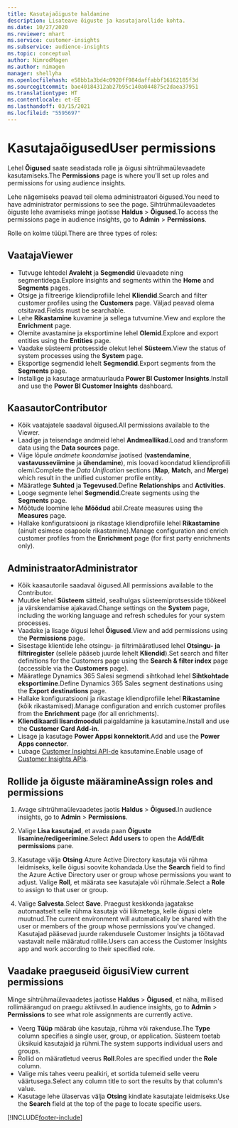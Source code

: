 ```yaml
---
title: Kasutajaõiguste haldamine
description: Lisateave õiguste ja kasutajarollide kohta.
ms.date: 10/27/2020
ms.reviewer: mhart
ms.service: customer-insights
ms.subservice: audience-insights
ms.topic: conceptual
author: NimrodMagen
ms.author: nimagen
manager: shellyha
ms.openlocfilehash: e58bb1a3bd4c0920ff984daffabbf16162185f3d
ms.sourcegitcommit: bae40184312ab27b95c140a044875c2daea37951
ms.translationtype: HT
ms.contentlocale: et-EE
ms.lasthandoff: 03/15/2021
ms.locfileid: "5595697"
---
```

# <a name="user-permissions"></a><span data-ttu-id="ab0ad-103">Kasutajaõigused</span><span class="sxs-lookup"><span data-stu-id="ab0ad-103">User permissions</span></span>

<span data-ttu-id="ab0ad-104">Lehel **Õigused** saate seadistada rolle ja õigusi sihtrühmaülevaadete kasutamiseks.</span><span class="sxs-lookup"><span data-stu-id="ab0ad-104">The **Permissions** page is where you'll set up roles and permissions for using audience insights.</span></span>

<span data-ttu-id="ab0ad-105">Lehe nägemiseks peavad teil olema administraatori õigused.</span><span class="sxs-lookup"><span data-stu-id="ab0ad-105">You need to have administrator permissions to see the page.</span></span> <span data-ttu-id="ab0ad-106">Sihtrühmaülevaadetes õiguste lehe avamiseks minge jaotisse **Haldus** > **Õigused**.</span><span class="sxs-lookup"><span data-stu-id="ab0ad-106">To access the permissions page in audience insights, go to **Admin** > **Permissions**.</span></span>

<span data-ttu-id="ab0ad-107">Rolle on kolme tüüpi.</span><span class="sxs-lookup"><span data-stu-id="ab0ad-107">There are three types of roles:</span></span>

## <a name="viewer"></a><span data-ttu-id="ab0ad-108">Vaataja</span><span class="sxs-lookup"><span data-stu-id="ab0ad-108">Viewer</span></span>

- <span data-ttu-id="ab0ad-109">Tutvuge lehtedel **Avaleht** ja **Segmendid** ülevaadete ning segmentidega.</span><span class="sxs-lookup"><span data-stu-id="ab0ad-109">Explore insights and segments within the **Home** and **Segments** pages.</span></span>
- <span data-ttu-id="ab0ad-110">Otsige ja filtreerige kliendiprofiile lehel **Kliendid**.</span><span class="sxs-lookup"><span data-stu-id="ab0ad-110">Search and filter customer profiles using the **Customers** page.</span></span> <span data-ttu-id="ab0ad-111">Väljad peavad olema otsitavad.</span><span class="sxs-lookup"><span data-stu-id="ab0ad-111">Fields must be searchable.</span></span>
- <span data-ttu-id="ab0ad-112">Lehe **Rikastamine** kuvamine ja sellega tutvumine.</span><span class="sxs-lookup"><span data-stu-id="ab0ad-112">View and explore the **Enrichment** page.</span></span>
- <span data-ttu-id="ab0ad-113">Olemite avastamine ja eksportimine lehel **Olemid**.</span><span class="sxs-lookup"><span data-stu-id="ab0ad-113">Explore and export entities using the **Entities** page.</span></span>
- <span data-ttu-id="ab0ad-114">Vaadake süsteemi protsesside olekut lehel **Süsteem**.</span><span class="sxs-lookup"><span data-stu-id="ab0ad-114">View the status of system processes  using the **System** page.</span></span>
- <span data-ttu-id="ab0ad-115">Eksportige segmendid lehelt **Segmendid**.</span><span class="sxs-lookup"><span data-stu-id="ab0ad-115">Export segments from the **Segments** page.</span></span>
- <span data-ttu-id="ab0ad-116">Installige ja kasutage armatuurlauda **Power BI Customer Insights**.</span><span class="sxs-lookup"><span data-stu-id="ab0ad-116">Install and use the **Power BI Customer Insights** dashboard.</span></span>

## <a name="contributor"></a><span data-ttu-id="ab0ad-117">Kaasautor</span><span class="sxs-lookup"><span data-stu-id="ab0ad-117">Contributor</span></span>

- <span data-ttu-id="ab0ad-118">Kõik vaatajatele saadaval õigused.</span><span class="sxs-lookup"><span data-stu-id="ab0ad-118">All permissions available to the Viewer.</span></span>
- <span data-ttu-id="ab0ad-119">Laadige ja teisendage andmeid lehel **Andmeallikad**.</span><span class="sxs-lookup"><span data-stu-id="ab0ad-119">Load and transform data using the **Data sources** page.</span></span>
- <span data-ttu-id="ab0ad-120">Viige lõpule *andmete koondamise* jaotised (**vastendamine**, **vastavusseviimine** ja **ühendamine**), mis loovad koondatud kliendiprofiili olemi.</span><span class="sxs-lookup"><span data-stu-id="ab0ad-120">Complete the *Data Unification* sections (**Map**, **Match**, and **Merge**) which result in the unified customer profile entity.</span></span>
- <span data-ttu-id="ab0ad-121">Määratlege **Suhted** ja **Tegevused**.</span><span class="sxs-lookup"><span data-stu-id="ab0ad-121">Define **Relationships** and **Activities**.</span></span>
- <span data-ttu-id="ab0ad-122">Looge segmente lehel **Segmendid**.</span><span class="sxs-lookup"><span data-stu-id="ab0ad-122">Create segments using the **Segments** page.</span></span>
- <span data-ttu-id="ab0ad-123">Mõõtude loomine lehe **Mõõdud** abil.</span><span class="sxs-lookup"><span data-stu-id="ab0ad-123">Create measures using the **Measures** page.</span></span>
- <span data-ttu-id="ab0ad-124">Hallake konfiguratsiooni ja rikastage kliendiprofiile lehel **Rikastamine** (ainult esimese osapoole rikastamine).</span><span class="sxs-lookup"><span data-stu-id="ab0ad-124">Manage configuration and enrich customer profiles from the **Enrichment** page (for first party enrichments only).</span></span>

## <a name="administrator"></a><span data-ttu-id="ab0ad-125">Administraator</span><span class="sxs-lookup"><span data-stu-id="ab0ad-125">Administrator</span></span>

- <span data-ttu-id="ab0ad-126">Kõik kaasautorile saadaval õigused.</span><span class="sxs-lookup"><span data-stu-id="ab0ad-126">All permissions available to the Contributor.</span></span>
- <span data-ttu-id="ab0ad-127">Muutke lehel **Süsteem** sätteid, sealhulgas süsteemiprotsesside töökeel ja värskendamise ajakavad.</span><span class="sxs-lookup"><span data-stu-id="ab0ad-127">Change settings on the **System** page, including the working language and refresh schedules for your system processes.</span></span>
- <span data-ttu-id="ab0ad-128">Vaadake ja lisage õigusi lehel **Õigused**.</span><span class="sxs-lookup"><span data-stu-id="ab0ad-128">View and add permissions using the **Permissions** page.</span></span>
- <span data-ttu-id="ab0ad-129">Sisestage klientide lehe otsingu- ja filtrimääratlused lehel **Otsingu- ja filtriregister** (sellele pääseb juurde lehelt **Kliendid**).</span><span class="sxs-lookup"><span data-stu-id="ab0ad-129">Set search and filter definitions for the Customers page using the **Search & filter index** page (accessible via the **Customers** page).</span></span>
- <span data-ttu-id="ab0ad-130">Määratlege Dynamics 365 Salesi segmendi sihtkohad lehel **Sihtkohtade eksportimine**.</span><span class="sxs-lookup"><span data-stu-id="ab0ad-130">Define Dynamics 365 Sales segment destinations using the **Export destinations** page.</span></span>
- <span data-ttu-id="ab0ad-131">Hallake konfiguratsiooni ja rikastage kliendiprofiile lehel **Rikastamine** (kõik rikastamised).</span><span class="sxs-lookup"><span data-stu-id="ab0ad-131">Manage configuration and enrich customer profiles from the **Enrichment** page (for all enrichments).</span></span>
- <span data-ttu-id="ab0ad-132">**Kliendikaardi lisandmooduli** paigaldamine ja kasutamine.</span><span class="sxs-lookup"><span data-stu-id="ab0ad-132">Install and use the **Customer Card Add-in**.</span></span>
- <span data-ttu-id="ab0ad-133">Lisage ja kasutage **Power Appsi konnektorit**.</span><span class="sxs-lookup"><span data-stu-id="ab0ad-133">Add and use the **Power Apps connector**.</span></span>
- <span data-ttu-id="ab0ad-134">Lubage [Customer Insightsi API-de](apis.md) kasutamine.</span><span class="sxs-lookup"><span data-stu-id="ab0ad-134">Enable usage of [Customer Insights APIs](apis.md).</span></span>

## <a name="assign-roles-and-permissions"></a><span data-ttu-id="ab0ad-135">Rollide ja õiguste määramine</span><span class="sxs-lookup"><span data-stu-id="ab0ad-135">Assign roles and permissions</span></span>

1. <span data-ttu-id="ab0ad-136">Avage sihtrühmaülevaadetes jaotis **Haldus** > **Õigused**.</span><span class="sxs-lookup"><span data-stu-id="ab0ad-136">In audience insights, go to **Admin** > **Permissions**.</span></span>

1. <span data-ttu-id="ab0ad-137">Valige **Lisa kasutajad**, et avada paan **Õiguste lisamine/redigeerimine**.</span><span class="sxs-lookup"><span data-stu-id="ab0ad-137">Select **Add users** to open the **Add/Edit permissions** pane.</span></span>

1. <span data-ttu-id="ab0ad-138">Kasutage välja **Otsing** Azure Active Directory kasutaja või rühma leidmiseks, kelle õigusi soovite kohandada.</span><span class="sxs-lookup"><span data-stu-id="ab0ad-138">Use the **Search** field to find the Azure Active Directory user or group whose permissions you want to adjust.</span></span> <span data-ttu-id="ab0ad-139">Valige **Roll**, et määrata see kasutajale või rühmale.</span><span class="sxs-lookup"><span data-stu-id="ab0ad-139">Select a **Role** to assign to that user or group.</span></span>

1. <span data-ttu-id="ab0ad-140">Valige **Salvesta**.</span><span class="sxs-lookup"><span data-stu-id="ab0ad-140">Select **Save**.</span></span> <span data-ttu-id="ab0ad-141">Praegust keskkonda jagatakse automaatselt selle rühma kasutaja või liikmetega, kelle õigusi olete muutnud.</span><span class="sxs-lookup"><span data-stu-id="ab0ad-141">The current environment will automatically be shared with the user or members of the group whose permissions you've changed.</span></span> <span data-ttu-id="ab0ad-142">Kasutajad pääsevad juurde rakendusele Customer Insights ja töötavad vastavalt neile määratud rollile.</span><span class="sxs-lookup"><span data-stu-id="ab0ad-142">Users can access the Customer Insights app and work according to their specified role.</span></span>

## <a name="view-current-permissions"></a><span data-ttu-id="ab0ad-143">Vaadake praeguseid õigusi</span><span class="sxs-lookup"><span data-stu-id="ab0ad-143">View current permissions</span></span>

<span data-ttu-id="ab0ad-144">Minge sihtrühmaülevaadetes jaotisse **Haldus** > **Õigused**, et näha, millised rollimäärangud on praegu aktiivsed.</span><span class="sxs-lookup"><span data-stu-id="ab0ad-144">In audience insights, go to **Admin** > **Permissions** to see what role assignments are currently active.</span></span>

- <span data-ttu-id="ab0ad-145">Veerg **Tüüp** määrab ühe kasutaja, rühma või rakenduse.</span><span class="sxs-lookup"><span data-stu-id="ab0ad-145">The **Type** column specifies a single user, group, or application.</span></span> <span data-ttu-id="ab0ad-146">Süsteem toetab üksikuid kasutajaid ja rühmi.</span><span class="sxs-lookup"><span data-stu-id="ab0ad-146">The system supports individual users and groups.</span></span>
- <span data-ttu-id="ab0ad-147">Rollid on määratletud veerus **Roll**.</span><span class="sxs-lookup"><span data-stu-id="ab0ad-147">Roles are specified under the **Role** column.</span></span>
- <span data-ttu-id="ab0ad-148">Valige mis tahes veeru pealkiri, et sortida tulemeid selle veeru väärtusega.</span><span class="sxs-lookup"><span data-stu-id="ab0ad-148">Select any column title to sort the results by that column's value.</span></span>
- <span data-ttu-id="ab0ad-149">Kasutage lehe ülaservas välja **Otsing** kindlate kasutajate leidmiseks.</span><span class="sxs-lookup"><span data-stu-id="ab0ad-149">Use the **Search** field at the top of the page to locate specific users.</span></span>


[!INCLUDE[footer-include](../includes/footer-banner.md)]